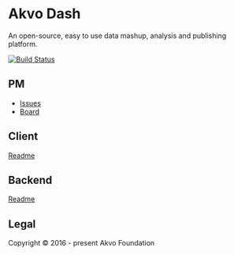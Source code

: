 # Akvo Dash
An open-source, easy to use data mashup, analysis and publishing platform.

[![Build Status](https://travis-ci.org/akvo/akvo-dash.svg?branch=develop)](https://travis-ci.org/akvo/akvo-lumen)

## PM

- [Issues](https://github.com/akvo/akvo-dash/issues)
- [Board](http://waffle.io/akvo/akvo-dash)

## Client
[Readme](client/README.md)

## Backend
[Readme](backend/README.md)

## Legal
Copyright © 2016 - present Akvo Foundation
